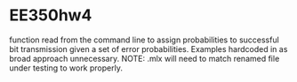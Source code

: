 # EE350hw4 
function read from the command line to assign probabilities to successful bit transmission given a set of error probabilities. 
Examples hardcoded in as broad approach unnecessary. NOTE: .mlx will need to match renamed file under testing to work properly.
